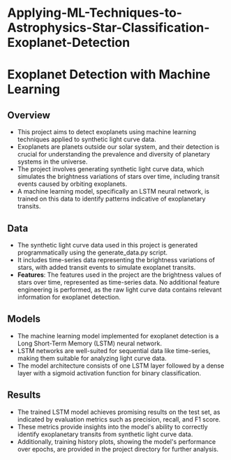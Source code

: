 # Applying-ML-Techniques-to-Astrophysics-Star-Classification-Exoplanet-Detection

# Exoplanet Detection with Machine Learning

## Overview
- This project aims to detect exoplanets using machine learning techniques applied to synthetic light curve data.
- Exoplanets are planets outside our solar system, and their detection is crucial for understanding the prevalence and diversity of planetary systems in the universe.
- The project involves generating synthetic light curve data, which simulates the brightness variations of stars over time, including transit events caused by orbiting exoplanets.
- A machine learning model, specifically an LSTM neural network, is trained on this data to identify patterns indicative of exoplanetary transits.



## Data
- The synthetic light curve data used in this project is generated programmatically using the generate_data.py script. 
- It includes time-series data representing the brightness variations of stars, with added transit events to simulate exoplanet transits.
- **Features**: The features used in the project are the brightness values of stars over time, represented as time-series data. No additional feature engineering is performed, as the raw light curve data contains relevant information for exoplanet detection.


## Models
- The machine learning model implemented for exoplanet detection is a Long Short-Term Memory (LSTM) neural network.
- LSTM networks are well-suited for sequential data like time-series, making them suitable for analyzing light curve data.
- The model architecture consists of one LSTM layer followed by a dense layer with a sigmoid activation function for binary classification.


## Results
- The trained LSTM model achieves promising results on the test set, as indicated by evaluation metrics such as precision, recall, and F1 score. 
- These metrics provide insights into the model's ability to correctly identify exoplanetary transits from synthetic light curve data.
- Additionally, training history plots, showing the model's performance over epochs, are provided in the project directory for further analysis.
